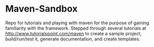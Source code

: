 # Maven-Sandbox
Repo for tutorials and playing with maven for the purpose of gaining familiarity with the framework.
Stepped through several tutorials at http://www.tutorialspoint.com/maven to create a sample project, 
build/run/test it, generate documentation, and create templates.
